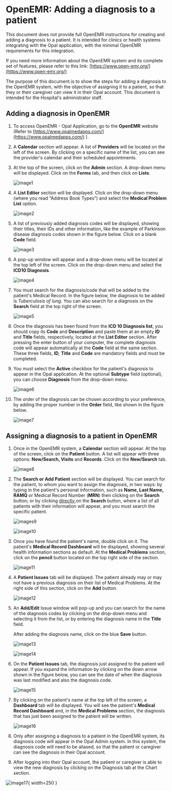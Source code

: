 <!--
SPDX-FileCopyrightText: Copyright (C) 2025 Opal Health Informatics Group at the Research Institute of the McGill University Health Centre <john.kildea@mcgill.ca>

SPDX-License-Identifier: CC-BY-SA-4.0
-->

# OpenEMR: Adding a diagnosis to a patient

This document does not provide full OpenEMR instructions for creating and adding a diagnosis to a patient. It is intended for clinics or health systems integrating with the Opal application, with the minimal OpenEMR requirements for this integration.

If you need more information about the OpenEMR system and its complete set of features, please refer to this link: [https://www.open-emr.org/](https://www.open-emr.org/)

The purpose of this document is to show the steps for adding a diagnosis to the OpenEMR system, with the objective of assigning it to a patient, so that they or their caregiver can view it in their Opal account. This document is intended for the Hospital's administrator staff.

## Adding a diagnosis in OpenEMR

1. To access OpenEMR - Opal Application, go to the **OpenEMR** website (Refer to [https://www.opalmedapps.com/](https://www.opalmedapps.com/) ).

1. A **Calendar** section will appear. A list of **Providers** will be located on the left of the screen. By clicking on a specific name of the list, you can see the provider's calendar and their scheduled appointments.

1. At the top of the screen, click on the **Admin** section. A drop-down menu will be displayed. Click on the **Forms** tab, and then click on **Lists**.

    ![image1](images/1_OpenEMR_Calendar_AdminList.png)

1. A **List Editor** section will be displayed. Click on the drop-down menu (where you read “Address Book Types”) and select the **Medical Problem List** option.

    ![image2](images/2_OpenEMR_Diagnosis_ListEditor_MedicalProblem.png)

1. A list of previously added diagnosis codes will be displayed, showing their titles, their IDs and other information, like the example of Parkinson disease diagnosis codes shown in the figure below. Click on a blank **Code** field.

    ![image3](images/3_OpenEMR_ListEditor_AddingDiagnosis.png)

1. A pop-up window will appear and a drop-down menu will be located at the top left of the screen. Click on the drop-down menu and select the **ICD10 Diagnosis**.

    ![image4](images/4_OpenEMR_Diagnosis_ICD10List_Selected.png)

1. You must search for the diagnosis/code that will be added to the patient's Medical Record. In the figure below, the diagnosis to be added is *Tuberculosis of lung*. You can also search for a diagnosis on the **Search** field at the top right of the screen.

    ![image5](images/5_OpenEMR_Diagnosis_Dashboard_ICD10List_Tuberculosis.png)

1. Once the diagnosis has been found from the **ICD 10 Diagnosis list**, you should copy its **Code** and **Description** and paste them at an empty **ID** and **Title** fields, respectively, located at the **List Editor** section. After pressing the enter button of your computer, the complete diagnosis code will appear automatically at the **Code** field at the same section. These three fields, **ID**, **Title** and **Code** are mandatory fields and must be completed.

1. You must select the **Active** checkbox for the patient's diagnosis to appear in the Opal application. At the optional **Subtype** field (optional), you can choose **Diagnosis** from the drop-down menu.

    ![image6](images/6_OpenEMR_ListEditor_Medical_IssueList_checkbox.png)

1. The order of the diagnosis can be chosen according to your preference, by adding the proper number in the **Order** field, like shown in the figure below.

    ![image7](images/7_OpenEMR_ListEditor_Medical_IssueList_DiagnosisOrder.png)

## Assigning a diagnosis to a patient in OpenEMR

1. Once in the OpenEMR system, a **Calendar** section will appear. At the top of the screen, click on the **Patient** button. A list will appear with three options: **New/Search, Visits** and **Records**. Click on the **New/Search** tab.

    ![image8](images/8_OpenEMR_Calendar_NewSearchPatient.png)

1. The **Search or Add Patient** section will be displayed. You can search for the patient, to whom you want to assign the diagnosis, in two ways: by typing in the patient's personal information, such as **Name, Last Name, RAMQ** or Medical Record Number (**MRN**) then clicking on the **Search** button; or by clicking <span style="text-decoration:underline;">directly </span>on the **Search** button, where a list of all patients with their information will appear, and you must search the specific patient.

    ![images9](images/9_OpenEMR_SearchAddPatientTab.png)

    ![image10](images/10_OpenEMR_PatientSearch_ListofPatients.png)

1. Once you have found the patient's name, double click on it. The patient's **Medical Record Dashboard** will be displayed, showing several health information sections as default. At the **Medical Problems** section, click on the **pencil** button located on the top right side of the section.

    ![image11](images/11_OpenEMR_Dashboard_EditDiagnosis.png)

1. A **Patient Issues** tab will be displayed. The patient already may or may not have a previous diagnosis on their list of Medical Problems. At the right side of this section, click on the **Add** button.

    ![image12](images/12_OpenEMR_Diagnosis_PatientIssues_MedicalProblems_Add.png)

1. An **Add/Edit** Issue window will pop-up and you can search for the name of the diagnosis codes by clicking on the drop-down menu and selecting it from the list, or by entering the diagnosis name in the **Title** field.

    After adding the diagnosis name, click on the blue **Save** button.

    ![image13](images/13_OpenEMR_Diagnosis_PatientIssues_IssueTab.png)

    ![image14](images/14_OpenEMR_Diagnosis_IssueTab_Tuberculosis.png)

1. On the **Patient Issues** tab, the diagnosis just assigned to the patient will appear. If you expand the information by clicking on the down arrow shown in the figure below, you can see the date of when the diagnosis was last modified and also the diagnosis code.

    ![image15](images/15_OpenEMR_Diagnosis_PatientIssues_MedicalProblems_Tuberculosis.png)

1. By clicking on the patient's name at the top left of the screen, a **Dashboard** tab will be displayed. You will see the patient's **Medical Record Dashboard** and, in the **Medical Problems** section, the diagnosis that has just been assigned to the patient will be written.

    ![image16](images/16_OpenEMR_Diagnosis_Dashboard_MedicalProblems_Tuberculosis.png)

1. Only after assigning a diagnosis to a patient in the OpenEMR system, its diagnosis code will appear in the Opal Admin system. In this system, the diagnosis code will need to be aliased, so that the patient or caregiver can see the diagnosis in their Opal account.

1. After logging into their Opal account, the patient or caregiver is able to view the new diagnosis by clicking on the Diagnosis tab at the Chart section.

![image17](images/17_OpalApp_DiagnosisSection.jpg){ width=250 }

